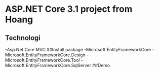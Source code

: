 # ASP.NET Core 3.1 project from Hoang
## Technologi
-Asp.Net Core MVC
##Install package
-Microsoft.EntityFrameworkCore
-Microsoft.EntityFrameworkCore.Design
-Microsoft.EntityFrameworkCore.Tool
-Microsoft.EntityFrameworkCore.SqlServer
##Demo